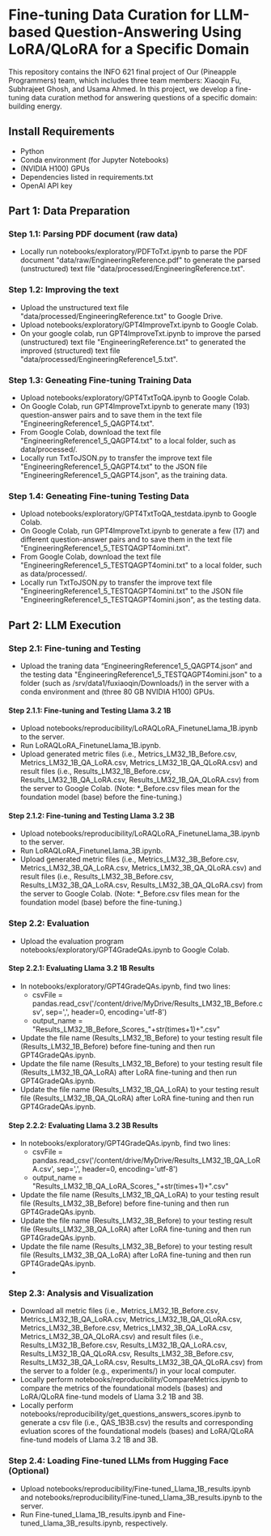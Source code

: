 # Fine-tuning Data Curation for LLM-based Question-Answering Using LoRA/QLoRA for a Specific Domain

This repository contains the INFO 621 final project of Our (Pineapple Programmers) team, which includes three team members: Xiaoqin Fu, Subhrajeet Ghosh, and Usama Ahmed. In this project, we develop a fine-tuning data curation method for answering questions of a specific domain: building energy.

## Install Requirements
  * Python  
  * Conda environment (for Jupyter Notebooks) 
  * (NVIDIA H100) GPUs    
  * Dependencies listed in requirements.txt 
  * OpenAI API key
  
## Part 1: Data Preparation

### Step 1.1: Parsing PDF document (raw data)

- Locally run notebooks/exploratory/PDFToTxt.ipynb to parse the PDF document "data/raw/EngineeringReference.pdf" to generate the parsed (unstructured) text file "data/processed/EngineeringReference.txt". 
 
### Step 1.2: Improving the text

- Upload the unstructured text file "data/processed/EngineeringReference.txt" to Google Drive.
- Upload notebooks/exploratory/GPT4ImproveTxt.ipynb to Google Colab.
- On your google colab, run GPT4ImproveTxt.ipynb to improve the parsed (unstructured) text file "EngineeringReference.txt" to generated the improved (structured) text file "data/processed/EngineeringReference1_5.txt".

### Step 1.3: Geneating Fine-tuning Training Data

- Upload notebooks/exploratory/GPT4TxtToQA.ipynb to Google Colab.
- On Google Colab, run GPT4ImproveTxt.ipynb to generate many (193) question-answer pairs and to save them in the text file "EngineeringReference1_5_QAGPT4.txt".
- From Google Colab, download the text file "EngineeringReference1_5_QAGPT4.txt" to a local folder, such as data/processed/.
- Locally run TxtToJSON.py to transfer the improve text file "EngineeringReference1_5_QAGPT4.txt" to the JSON file "EngineeringReference1_5_QAGPT4.json", as the training data.

### Step 1.4: Geneating Fine-tuning Testing Data

- Upload notebooks/exploratory/GPT4TxtToQA_testdata.ipynb to Google Colab.
- On Google Colab, run GPT4ImproveTxt.ipynb to generate a few (17) and different question-answer pairs and to save them in the text file "EngineeringReference1_5_TESTQAGPT4omini.txt".
- From Google Colab, download the text file "EngineeringReference1_5_TESTQAGPT4omini.txt" to a local folder, such as data/processed/.
- Locally run TxtToJSON.py to transfer the improve text file "EngineeringReference1_5_TESTQAGPT4omini.txt" to the JSON file "EngineeringReference1_5_TESTQAGPT4omini.json", as the testing data.

## Part 2: LLM Execution 

### Step 2.1: Fine-tuning and Testing 

- Upload the traning data “EngineeringReference1_5_QAGPT4.json“ and the testing data "EngineeringReference1_5_TESTQAGPT4omini.json" to a folder (such as /srv/data1/fuxiaoqin/Downloads/) in the server with a conda environment and (three 80 GB NVIDIA H100) GPUs.

#### Step 2.1.1: Fine-tuning and Testing Llama 3.2 1B

- Upload notebooks/reproducibility/LoRAQLoRA_FinetuneLlama_1B.ipynb to the server.
- Run LoRAQLoRA_FinetuneLlama_1B.ipynb.
- Upload generated metric files (i.e., Metrics_LM32_1B_Before.csv, Metrics_LM32_1B_QA_LoRA.csv, Metrics_LM32_1B_QA_QLoRA.csv) and result files (i.e., Results_LM32_1B_Before.csv, Results_LM32_1B_QA_LoRA.csv, Results_LM32_1B_QA_QLoRA.csv) from the server to Google Colab.
(Note: *_Before.csv files mean for the foundation model (base) before the fine-tuning.)

#### Step 2.1.2: Fine-tuning and Testing Llama 3.2 3B

- Upload notebooks/reproducibility/LoRAQLoRA_FinetuneLlama_3B.ipynb to the server.
- Run LoRAQLoRA_FinetuneLlama_3B.ipynb.
- Upload generated metric files (i.e., Metrics_LM32_3B_Before.csv, Metrics_LM32_3B_QA_LoRA.csv, Metrics_LM32_3B_QA_QLoRA.csv) and result files (i.e., Results_LM32_3B_Before.csv, Results_LM32_3B_QA_LoRA.csv, Results_LM32_3B_QA_QLoRA.csv) from the server to Google Colab.
(Note: *_Before.csv files mean for the foundation model (base) before the fine-tuning.)

### Step 2.2: Evaluation

- Upload the evaluation program notebooks/exploratory/GPT4GradeQAs.ipynb to Google Colab.

#### Step 2.2.1: Evaluating Llama 3.2 1B Results

- In notebooks/exploratory/GPT4GradeQAs.ipynb, find two lines:
  + csvFile = pandas.read_csv('/content/drive/MyDrive/Results_LM32_1B_Before.csv', sep=',', header=0, encoding='utf-8')
  + output_name = "Results_LM32_1B_Before_Scores_"+str(times+1)+".csv"
- Update the file name (Results_LM32_1B_Before) to your testing result file (Results_LM32_1B_Before) before fine-tuning and then run GPT4GradeQAs.ipynb.
- Update the file name (Results_LM32_1B_Before) to your testing result file (Results_LM32_1B_QA_LoRA) after LoRA fine-tuning and then run GPT4GradeQAs.ipynb.
- Update the file name (Results_LM32_1B_QA_LoRA) to your testing result file (Results_LM32_1B_QA_QLoRA) after LoRA fine-tuning and then run GPT4GradeQAs.ipynb.

#### Step 2.2.2: Evaluating Llama 3.2 3B Results

- In notebooks/exploratory/GPT4GradeQAs.ipynb, find two lines:
  + csvFile = pandas.read_csv('/content/drive/MyDrive/Results_LM32_1B_QA_LoRA.csv', sep=',', header=0, encoding='utf-8')
  + output_name = "Results_LM32_1B_QA_LoRA_Scores_"+str(times+1)+".csv"
- Update the file name (Results_LM32_1B_QA_LoRA) to your testing result file (Results_LM32_3B_Before) before fine-tuning and then run GPT4GradeQAs.ipynb.
- Update the file name (Results_LM32_3B_Before) to your testing result file (Results_LM32_3B_QA_LoRA) after LoRA fine-tuning and then run GPT4GradeQAs.ipynb.
- Update the file name (Results_LM32_3B_Before) to your testing result file (Results_LM32_3B_QA_LoRA) after LoRA fine-tuning and then run GPT4GradeQAs.ipynb.
- 
### Step 2.3: Analysis and Visualization

- Download all metric files (i.e., Metrics_LM32_1B_Before.csv, Metrics_LM32_1B_QA_LoRA.csv, Metrics_LM32_1B_QA_QLoRA.csv, Metrics_LM32_3B_Before.csv, Metrics_LM32_3B_QA_LoRA.csv, Metrics_LM32_3B_QA_QLoRA.csv) and result files (i.e., Results_LM32_1B_Before.csv, Results_LM32_1B_QA_LoRA.csv, Results_LM32_1B_QA_QLoRA.csv, Results_LM32_3B_Before.csv, Results_LM32_3B_QA_LoRA.csv, Results_LM32_3B_QA_QLoRA.csv) from the server to a folder (e.g., experiments/) in your local computer.
- Locally perform notebooks/reproducibility/CompareMetrics.ipynb to compare the metrics of the foundational models (bases) and LoRA/QLoRA fine-tund models of Llama 3.2 1B and 3B.
- Locally perform notebooks/reproducibility/get_questions_answers_scores.ipynb to generate a csv file (i.e., QAS_1B3B.csv) the results and corresponding evluation scores of the foundational models (bases) and LoRA/QLoRA fine-tund models of Llama 3.2 1B and 3B.

### Step 2.4: Loading Fine-tuned LLMs from Hugging Face (Optional)
- Upload notebooks/reproducibility/Fine-tuned_Llama_1B_results.ipynb and notebooks/reproducibility/Fine-tuned_Llama_3B_results.ipynb to the server.
- Run Fine-tuned_Llama_1B_results.ipynb and Fine-tuned_Llama_3B_results.ipynb, respectively.